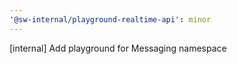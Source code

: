 ```yaml
---
'@sw-internal/playground-realtime-api': minor
---
```


[internal] Add playground for Messaging namespace
